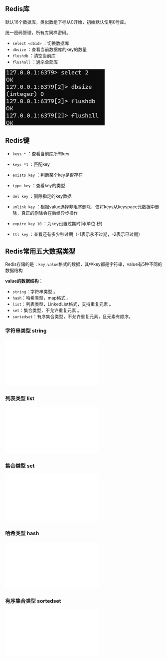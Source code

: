 ## Redis库

默认16个数据库，类似数组下标从0开始，初始默认使用0号库。

统一密码管理，所有库同样密码。

* `select <dbid>` ：切换数据库
* `dbsize` ：查看当前数据库的key的数量
* `flushdb` ：清空当前库
* `flushall` ：通杀全部库

![](assets/Redis数据类型/e9af41ad3838aaf72e1f94d9cdf705da_MD5.png)




## Redis键

* `keys *` ：查看当前库所有key
* `keys *1` ：匹配key
* `exists key` ：判断某个key是否存在
* `type key` ：查看key的类型
* `del key` ：删除指定的key数据
* `unlink key` ：根据value选择非阻塞删除，仅将keys从keyspace元数据中删除，真正的删除会在后续异步操作

* `expire key 10` ：为key设置过期时间(单位 秒)
* `ttl key` ：查看还有多少秒过期（-1表示永不过期，-2表示已过期）



## Redis常用五大数据类型

Redis存储的是：`key,value`格式的数据，其中key都是字符串，value有5种不同的数据结构

**value的数据结构：**

* `string`：字符串类型   。
* `hash`：哈希类型，map格式    。
* `list`：列表类型，LinkedList格式，支持重复元素  。
* `set`：集合类型，不允许重复元素  。
* `sortedset`：有序集合类型，不允许重复元素，且元素有顺序。


### 字符串类型 string

![](数据类型/字符串类型%20string.md)


### 列表类型 list

![](数据类型/列表类型%20list.md)

### 集合类型 set

![](数据类型/集合类型set.md)

### 哈希类型 hash

![](数据类型/哈希类型%20hash.md)

### 有序集合类型 sortedset

![](数据类型/有序集合类型%20sortedset.md)